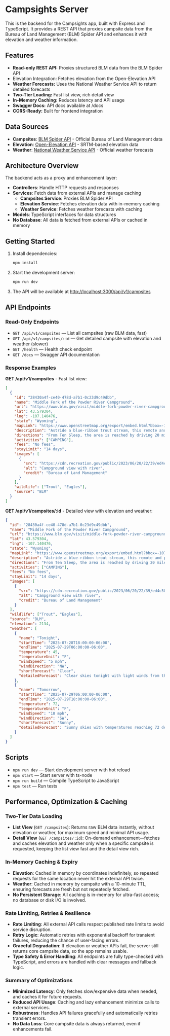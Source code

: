 # Campsights Server

This is the backend for the Campsights app, built with Express and TypeScript. It provides a REST API that proxies campsite data from the Bureau of Land Management (BLM) Spider API and enhances it with elevation and weather information.

## Features

+ **Read-only REST API:** Proxies structured BLM data from the BLM Spider API
+ Elevation Integration: Fetches elevation from the Open-Elevation API
+ **Weather Forecasts:** Uses the National Weather Service API to return detailed forecasts
+ **Two-Tier Loading:** Fast list view, rich detail view
+ **In-Memory Caching:** Reduces latency and API usage
+ **Swagger Docs:** API docs available at /docs
+ **CORS-Ready:** Built for frontend integration

## Data Sources

- **Campsites**: [BLM Spider API](https://blm-spider.onrender.com/api/v1/campsites) - Official Bureau of Land Management data
- **Elevation**: [Open-Elevation API](https://api.open-elevation.com) - SRTM-based elevation data
- **Weather**: [National Weather Service API](https://www.weather.gov/documentation/services-web-api) - Official weather forecasts

## Architecture Overview

The backend acts as a proxy and enhancement layer:

- **Controllers**: Handle HTTP requests and responses
- **Services**: Fetch data from external APIs and manage caching
  - **Campsites Service**: Proxies BLM Spider API
  - **Elevation Service**: Fetches elevation data with in-memory caching
  - **Weather Service**: Fetches weather forecasts with caching
- **Models**: TypeScript interfaces for data structures
- **No Database**: All data is fetched from external APIs or cached in memory

## Getting Started

1. Install dependencies:
   ```sh
   npm install
   ```

2. Start the development server:
   ```sh
   npm run dev
   ```

3. The API will be available at [http://localhost:3000/api/v1/campsites](http://localhost:3000/api/v1/campsites)

## API Endpoints

### Read-Only Endpoints

- `GET /api/v1/campsites` — List all campsites (raw BLM data, fast)
- `GET /api/v1/campsites/:id` — Get detailed campsite with elevation and weather (slower)
- `GET /health` — Health check endpoint
- `GET /docs` — Swagger API documentation

### Response Examples

**GET /api/v1/campsites** - Fast list view:
```json
[
  {
    "id": "28430a4f-ce40-478d-a7b1-0c23d9c49dbb",
    "name": "Middle Fork of the Powder River Campground",
    "url": "https://www.blm.gov/visit/middle-fork-powder-river-campground-0",
    "lat": 43.579304,
    "lng": -107.140476,
    "state": "Wyoming",
    "mapLink": "https://www.openstreetmap.org/export/embed.html?bbox=-107.150476,43.569304,-107.130476,43.589304&layer=mapnik&marker=43.579304,-107.140476",
    "description": "Astride a blue-ribbon trout stream, this remote and picturesque campground features five camping sites with fire rings, restroom and drinking water. Use of the area is free with a 14-day limit on camping.",
    "directions": "From Ten Sleep, the area is reached by driving 20 miles south on State Highway 434 to Big Trails. From there turn left on the graveled Dry Farm Road and drive about 13 miles to the Hazelton Road.",
    "activities": ["CAMPING"],
    "fees": "No fees",
    "stayLimit": "14 days",
    "images": [
      {
        "src": "https://cdn.recreation.gov/public/2023/06/20/22/39/ed4c589b-d3e4-49fb-a0fd-f8bb7a0c4e3d.jpeg",
        "alt": "Campground view with river",
        "credit": "Bureau of Land Management"
      }
    ],
    "wildlife": ["Trout", "Eagles"],
    "source": "BLM"
  }
]
```

**GET /api/v1/campsites/:id** - Detailed view with elevation and weather:
```json
{
  "id": "28430a4f-ce40-478d-a7b1-0c23d9c49dbb",
  "name": "Middle Fork of the Powder River Campground",
  "url": "https://www.blm.gov/visit/middle-fork-powder-river-campground-0",
  "lat": 43.579304,
  "lng": -107.140476,
  "state": "Wyoming",
  "mapLink": "https://www.openstreetmap.org/export/embed.html?bbox=-107.150476,43.569304,-107.130476,43.589304&layer=mapnik&marker=43.579304,-107.140476",
  "description": "Astride a blue-ribbon trout stream, this remote and picturesque campground features five camping sites with fire rings, restroom and drinking water. Use of the area is free with a 14-day limit on camping.",
  "directions": "From Ten Sleep, the area is reached by driving 20 miles south on State Highway 434 to Big Trails. From there turn left on the graveled Dry Farm Road and drive about 13 miles to the Hazelton Road.",
  "activities": ["CAMPING"],
  "fees": "No fees",
  "stayLimit": "14 days",
  "images": [
    {
      "src": "https://cdn.recreation.gov/public/2023/06/20/22/39/ed4c589b-d3e4-49fb-a0fd-f8bb7a0c4e3d.jpeg",
      "alt": "Campground view with river",
      "credit": "Bureau of Land Management"
    }
  ],
  "wildlife": ["Trout", "Eagles"],
  "source": "BLM",
  "elevation": 2134,
  "weather": [
    {
      "name": "Tonight",
      "startTime": "2025-07-28T18:00:00-06:00",
      "endTime": "2025-07-29T06:00:00-06:00",
      "temperature": 45,
      "temperatureUnit": "F",
      "windSpeed": "5 mph",
      "windDirection": "NW",
      "shortForecast": "Clear",
      "detailedForecast": "Clear skies tonight with light winds from the northwest at 5 mph."
    },
    {
      "name": "Tomorrow",
      "startTime": "2025-07-29T06:00:00-06:00",
      "endTime": "2025-07-29T18:00:00-06:00",
      "temperature": 72,
      "temperatureUnit": "F",
      "windSpeed": "10 mph",
      "windDirection": "SW",
      "shortForecast": "Sunny",
      "detailedForecast": "Sunny skies with temperatures reaching 72 degrees. Southwest winds at 10 mph."
    }
  ]
}
```

## Scripts

- `npm run dev` — Start development server with hot reload
- `npm start` — Start server with ts-node  
- `npm run build` — Compile TypeScript to JavaScript
- `npm test` — Run tests

## Performance, Optimization & Caching

### Two-Tier Data Loading

- **List View** (`GET /campsites`): Returns raw BLM data instantly, without elevation or weather, for maximum speed and minimal API usage.
- **Detail View** (`GET /campsites/:id`): On-demand enhancement—fetches and caches elevation and weather only when a specific campsite is requested, keeping the list view fast and the detail view rich.

### In-Memory Caching & Expiry

- **Elevation**: Cached in memory by coordinates indefinitely, so repeated requests for the same location never hit the external API twice.
- **Weather**: Cached in memory by campsite with a 10-minute TTL, ensuring forecasts are fresh but not repeatedly fetched.
- **No Persistent Storage**: All caching is in-memory for ultra-fast access; no database or disk I/O is involved.

### Rate Limiting, Retries & Resilience

- **Rate Limiting**: All external API calls respect published rate limits to avoid service disruption.
- **Retry Logic**: Automatic retries with exponential backoff for transient failures, reducing the chance of user-facing errors.
- **Graceful Degradation**: If elevation or weather APIs fail, the server still returns core campsite data, so the app remains usable.
- **Type Safety & Error Handling**: All endpoints are fully type-checked with TypeScript, and errors are handled with clear messages and fallback logic.

### Summary of Optimizations

- **Minimized Latency**: Only fetches slow/expensive data when needed, and caches it for future requests.
- **Reduced API Usage**: Caching and lazy enhancement minimize calls to external services.
- **Robustness**: Handles API failures gracefully and automatically retries transient errors.
- **No Data Loss**: Core campsite data is always returned, even if enhancements fail.




